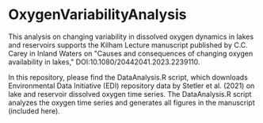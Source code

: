 # OxygenVariabilityAnalysis
This analysis on changing variability in dissolved oxygen dynamics in lakes and reservoirs supports the Kilham Lecture manuscript published by C.C. Carey in Inland Waters on "Causes and consequences of changing oxygen availability in lakes," DOI:10.1080/20442041.2023.2239110.

In this repository, please find the DataAnalysis.R script, which downloads Environmental Data Initiative (EDI) repository data by Stetler et al. (2021) on lake and reservoir dissolved oxygen time series. The DataAnalysis.R script analyzes the oxygen time series and generates all figures in the manuscript (included here).
